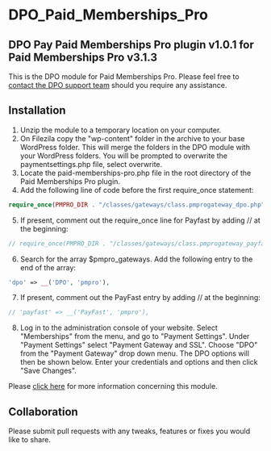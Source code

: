 # DPO_Paid_Memberships_Pro

## DPO Pay Paid Memberships Pro plugin v1.0.1 for Paid Memberships Pro v3.1.3

This is the DPO module for Paid Memberships Pro. Please feel free
to [contact the DPO support team](https://dpogroup.com/contact-us/) should you require any assistance.

## Installation

1. Unzip the module to a temporary location on your computer.
2. On Filezila copy the "wp-content" folder in the archive to your base WordPress folder. This will merge the folders in the DPO module with your WordPress folders. You will be prompted to overwrite the paymentsettings.php file, select overwrite.
3. Locate the paid-memberships-pro.php file in the root directory of the Paid Memberships Pro plugin.
4. Add the following line of code before the first require_once statement:
  ```php
require_once(PMPRO_DIR . "/classes/gateways/class.pmprogateway_dpo.php");
```
5. If present, comment out the require_once line for Payfast by adding // at the beginning:
  ```php
// require_once(PMPRO_DIR . "/classes/gateways/class.pmprogateway_payfast.php");
```
6. Search for the array $pmpro_gateways. Add the following entry to the end of the array:
  ```php
'dpo' => __('DPO', 'pmpro'),
```
7. If present, comment out the PayFast entry by adding // at the beginning:
  ```php
// 'payfast' => __('PayFast', 'pmpro'),
```
8. Log in to the administration console of your website. Select "Memberships" from the menu, and go to "Payment Settings". Under "Payment Settings" select "Payment Gateway and SSL". Choose "DPO" from the "Payment Gateway" drop down menu. The DPO options will then be shown below. Enter your credentials and options and then click "Save Changes".


Please [click here](https://github.com/DPO-Group/DPO_Paid_Memberships_Pro) for more information concerning this
module.

## Collaboration

Please submit pull requests with any tweaks, features or fixes you would like to share.
